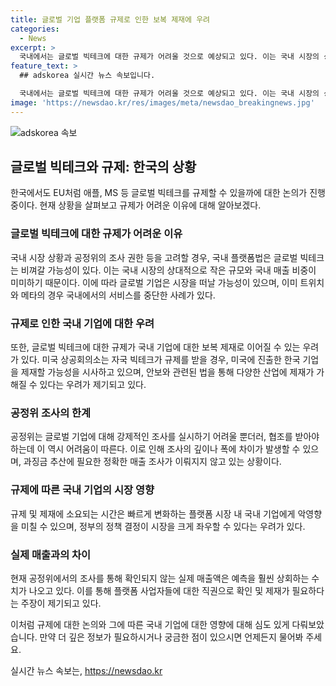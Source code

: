 ```yaml
---
title: 글로벌 기업 플랫폼 규제로 인한 보복 제재에 우려
categories:
  - News
excerpt: >
  국내에서는 글로벌 빅테크에 대한 규제가 어려울 것으로 예상되고 있다. 이는 국내 시장의 상대적으로 작은 규모와 공정위의 조사 권한 부족 등을 고려한 결과로, 글로벌 기업들이 시장 철수를 선택할 가능성이 크기 때문이다. 또한, 국내 기업들에 대한 보복 제재 우려와 공정위의 조사에 대한 한계도 언급되고 있다. 이로 인해 플랫폼 시장 내 국내 기업들에게는 불확실한 시장 환경이 예상된다는 우려가 나타나고 있다.
feature_text: >
  ## adskorea 실시간 뉴스 속보입니다.

  국내에서는 글로벌 빅테크에 대한 규제가 어려울 것으로 예상되고 있다. 이는 국내 시장의 상대적으로 작은 규모와 공정위의 조사 권한 부족 등을 고려한 결과로, 글로벌 기업들이 시장 철수를 선택할 가능성이 크기 때문이다. 또한, 국내 기업들에 대한 보복 제재 우려와 공정위의 조사에 대한 한계도 언급되고 있다. 이로 인해 플랫폼 시장 내 국내 기업들에게는 불확실한 시장 환경이 예상된다는 우려가 나타나고 있다.
image: 'https://newsdao.kr/res/images/meta/newsdao_breakingnews.jpg'
---
```


<p><img src="https://newsdao.kr/res/images/meta/newsdao_breakingnews.jpg" alt="adskorea 속보" /></p>

<h2 data-ke-size="size26">글로벌 빅테크와 규제: 한국의 상황</h2>

<p data-ke-size="size16">한국에서도 EU처럼 애플, MS 등 글로벌 빅테크를 규제할 수 있을까에 대한 논의가 진행 중이다. 현재 상황을 살펴보고 규제가 어려운 이유에 대해 알아보겠다.</p>

<h3><b>글로벌 빅테크에 대한 규제가 어려운 이유</b></h3>

<p data-ke-size="size16">국내 시장 상황과 공정위의 조사 권한 등을 고려할 경우, 국내 플랫폼법은 글로벌 빅테크는 비껴갈 가능성이 있다. 이는 국내 시장의 상대적으로 작은 규모와 국내 매출 비중이 미미하기 때문이다. 이에 따라 글로벌 기업은 시장을 떠날 가능성이 있으며, 이미 트위치와 메타의 경우 국내에서의 서비스를 중단한 사례가 있다.</p>

<h3><b>규제로 인한 국내 기업에 대한 우려</b></h3>

<p data-ke-size="size16">또한, 글로벌 빅테크에 대한 규제가 국내 기업에 대한 보복 제재로 이어질 수 있는 우려가 있다. 미국 상공회의소는 자국 빅테크가 규제를 받을 경우, 미국에 진출한 한국 기업을 제재할 가능성을 시사하고 있으며, 안보와 관련된 법을 통해 다양한 산업에 제재가 가해질 수 있다는 우려가 제기되고 있다.</p>

<h3><b>공정위 조사의 한계</b></h3>

<p data-ke-size="size16">공정위는 글로벌 기업에 대해 강제적인 조사를 실시하기 어려울 뿐더러, 협조를 받아야 하는데 이 역시 어려움이 따른다. 이로 인해 조사의 깊이나 폭에 차이가 발생할 수 있으며, 과징금 추산에 필요한 정확한 매출 조사가 이뤄지지 않고 있는 상황이다.</p>

<h3><b>규제에 따른 국내 기업의 시장 영향</b></h3>

<p data-ke-size="size16">규제 및 제재에 소요되는 시간은 빠르게 변화하는 플랫폼 시장 내 국내 기업에게 악영향을 미칠 수 있으며, 정부의 정책 결정이 시장을 크게 좌우할 수 있다는 우려가 있다.</p>

<h3><b>실제 매출과의 차이</b></h3>

<p><p data-ke-size="size16">현재 공정위에서의 조사를 통해 확인되지 않는 실제 매출액은 예측을 훨씬 상회하는 수치가 나오고 있다. 이를 통해 플랫폼 사업자들에 대한 직권으로 확인 및 제재가 필요하다는 주장이 제기되고 있다.<p></p>

<p>이처럼 규제에 대한 논의와 그에 따른 국내 기업에 대한 영향에 대해 심도 있게 다뤄보았습니다. 만약 더 깊은 정보가 필요하시거나 궁금한 점이 있으시면 언제든지 물어봐 주세요.</p>
실시간 뉴스 속보는, <a href="https://newsdao.kr" rel="dofollow">https://newsdao.kr</a>


